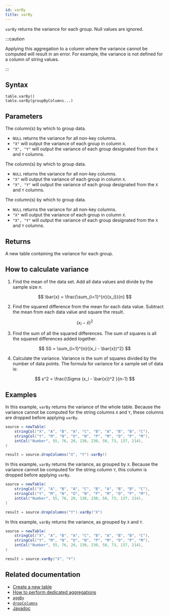 ```yaml
---
id: varBy
title: varBy
---
```


`varBy` returns the variance for each group. Null values are ignored.

:::caution

Applying this aggregation to a column where the variance cannot be computed will result in an error. For example, the variance is not defined for a column of string values.

:::

## Syntax

```
table.varBy()
table.varBy(groupByColumns...)
```

## Parameters

<ParamTable>
<Param name="groupByColumns" type="String...">

The column(s) by which to group data.

- `NULL` returns the variance for all non-key columns.
- `"X"` will output the variance of each group in column `X`.
- `"X", "Y"` will output the variance of each group designated from the `X` and `Y` columns.

</Param>
<Param name="groupByColumns" type="ColumnName...">

The column(s) by which to group data.

- `NULL` returns the variance for all non-key columns.
- `"X"` will output the variance of each group in column `X`.
- `"X", "Y"` will output the variance of each group designated from the `X` and `Y` columns.

</Param>
<Param name="groupByColumns" type="Collection<String>">

The column(s) by which to group data.

- `NULL` returns the variance for all non-key columns.
- `"X"` will output the variance of each group in column `X`.
- `"X", "Y"` will output the variance of each group designated from the `X` and `Y` columns.

</Param>
</ParamTable>

## Returns

A new table containing the variance for each group.

## How to calculate variance

1. Find the mean of the data set. Add all data values and divide by the sample size $n$.

$$
\bar{x} = \frac{\sum_{i=1}^{n}{x_i}}{n}
$$

2. Find the squared difference from the mean for each data value. Subtract the mean from each data value and square the result.

$$
(x_i - \bar{x})^2
$$

3. Find the sum of all the squared differences. The sum of squares is all the squared differences added together.

$$
SS = \sum_{i=1}^{n}{(x_i - \bar{x})^2}
$$

4. Calculate the variance. Variance is the sum of squares divided by the number of data points. The formula for variance for a sample set of data is:

$$
s^2 = \frac{\Sigma (x_i - \bar{x})^2 }{n-1}
$$

## Examples

In this example, `varBy` returns the variance of the whole table. Because the variance cannot be computed for the string columns `X` and `Y`, these columns are dropped before applying `varBy`.

```groovy order=source,result
source = newTable(
    stringCol("X", "A", "B", "A", "C", "B", "A", "B", "B", "C"),
    stringCol("Y", "M", "N", "O", "N", "P", "M", "O", "P", "M"),
    intCol("Number", 55, 76, 20, 130, 230, 50, 73, 137, 214),
)

result = source.dropColumns("X", "Y").varBy()
```

In this example, `varBy` returns the variance, as grouped by `X`. Because the variance cannot be computed for the string column `Y`, this column is dropped before applying `varBy`.

```groovy order=source,result
source = newTable(
    stringCol("X", "A", "B", "A", "C", "B", "A", "B", "B", "C"),
    stringCol("Y", "M", "N", "O", "N", "P", "M", "O", "P", "M"),
    intCol("Number", 55, 76, 20, 130, 230, 50, 73, 137, 214),
)

result = source.dropColumns("Y").varBy("X")
```

In this example, `varBy` returns the variance, as grouped by `X` and `Y`.

```groovy order=source,result
source = newTable(
    stringCol("X", "A", "B", "A", "C", "B", "A", "B", "B", "C"),
    stringCol("Y", "M", "N", "O", "N", "P", "M", "O", "P", "M"),
    intCol("Number", 55, 76, 20, 130, 230, 50, 73, 137, 214),
)

result = source.varBy("X", "Y")
```

## Related documentation

- [Create a new table](../../../how-to-guides/new-table.md)
- [How to perform dedicated aggregations](../../../how-to-guides/dedicated-aggregations.md)
- [`aggBy`](./aggBy.md)
- [`dropColumns`](../select/drop-columns.md)
- [Javadoc](<https://deephaven.io/core/javadoc/io/deephaven/engine/table/Table.html#varBy(java.lang.String...)>)

